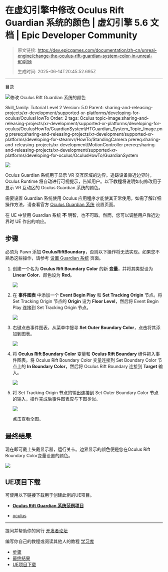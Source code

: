 # 在虚幻引擎中修改 Oculus Rift Guardian 系统的颜色 | 虚幻引擎 5.6 文档 | Epic Developer Community

> 原文链接: https://dev.epicgames.com/documentation/zh-cn/unreal-engine/change-the-oculus-rift-guardian-system-color-in-unreal-engine
> 
> 生成时间: 2025-06-14T20:45:52.695Z

---

目录

![修改 Oculus Rift Guardian 系统的颜色](https://dev.epicgames.com/community/api/documentation/image/34ffc5bb-1f56-4108-a0d0-4242551b5299?resizing_type=fill&width=1920&height=335)

Skill\_family: Tutorial Level 2 Version: 5.0 Parent: sharing-and-releasing-projects/xr-development/supported-xr-platforms/developing-for-oculus/OculusHowTo Order: 2 tags: Oculus topic-image:sharing-and-releasing-projects/xr-development/supported-xr-platforms/developing-for-oculus/OculusHowTo/GuardianSystem\\HTGuardian\_System\_Topic\_Image.png prereq:sharing-and-releasing-projects/xr-development/supported-xr-platforms/developing-for-steamvr/HowTo/StandingCamera prereq:sharing-and-releasing-projects/xr-development\\MotionController prereq:sharing-and-releasing-projects/xr-development/supported-xr-platforms/developing-for-oculus/OculusHowTo/GuardianSystem

![](https://d1iv7db44yhgxn.cloudfront.net/documentation/images/487821bc-409e-4c02-9c0b-5b6dfd3a1d72/htguardian_system_07.png)

Oculus Guardian 系统用于显示 VR 交互区域的边界。追踪设备靠近边界时，Oculus Runtime 将自动进行可视提示，告知用户。以下教程将说明如何修改用于显示 VR 互动区的 Oculus Guardian 系统的颜色。

需要设置 Guardian 系统使用 Oculus 应用程序才能使其正常使用。如需了解详细操作方法，请查看官方 [Oculus Guardian 系统](https://developer.oculus.com/documentation/pcsdk/latest/concepts/dg-guardian-system/) 设置页面。

在 UE 中禁用 Guardian 系统 **不** 明智，也不可取。然而，您可以调整用户靠近边界时 UE 作出的响应。

## 步骤

必须为 Pawn 添加 **OculusRiftBoundary**，否则以下操作将无法实现。如果您不熟悉这些操作，请参考 [设置 Guardian 系统](/documentation/zh-cn/unreal-engine/set-up-the-oculus-rift-guardian-system-in-unreal-engine) 页面。

1.  创建一个名为 **Oculus Rift Boundary Color** 的新 **变量**，并将其类型设为 **Linear Color**、颜色设为 **Red**。
    
    ![](https://d1iv7db44yhgxn.cloudfront.net/documentation/images/d4ea5b1e-c232-45a4-93f1-3d0aac8c86ab/htguardian_system_04.png)
2.  在 **事件图表** 中添加一个 **Event Begin Play** 和 **Set Tracking Origin** 节点。将 Set Tracking Origin 节点的 **Origin** 设为 **Floor Level**，然后将 Event Begin Play 连接到 Set Tracking Origin 节点。
    
    ![](https://d1iv7db44yhgxn.cloudfront.net/documentation/images/0af36902-e72d-48dd-873b-74b736c3e57e/htguardian_system_02.png)
3.  右键点击事件图表，从菜单中搜寻 **Set Outer Boundary Color**，点击将其添加到图表。
    
    ![](https://d1iv7db44yhgxn.cloudfront.net/documentation/images/2fa69f8b-0954-4699-8897-515d84c03b53/htguardian_system_03.png)
4.  将 **Oculus Rift Boundary Color** 变量和 **Oculus Rift Boundary** 组件拖入事件图表。将 Oculus Rift Boundary Color 变量连接到 Set Boundary Color 节点上的 **In Boundary Color**，然后将 Oculus Rift Boundary 连接到 **Target** 输入。
    
    ![](https://d1iv7db44yhgxn.cloudfront.net/documentation/images/2e20ccee-b005-422a-8ecf-f4e66957be97/htguardian_system_05.png)
5.  将 Set Tracking Origin 节点的输出连接到 Set Outer Boundary Color 节点的输入，操作完成后事件图表应与下图类似。
    
    [![](https://d1iv7db44yhgxn.cloudfront.net/documentation/images/79870344-46cd-45a6-8f9d-4ff06b65a2b1/htguardian_system_06.png)](https://d1iv7db44yhgxn.cloudfront.net/documentation/images/79870344-46cd-45a6-8f9d-4ff06b65a2b1/htguardian_system_06.png)
    
    点击查看全图。
    

## 最终结果

现在即可戴上头戴显示器，运行关卡。边界显示的颜色便是您在Oculus Rift Boundary Color变量设置的颜色。

![](https://d1iv7db44yhgxn.cloudfront.net/documentation/images/4876be2f-625e-4b8e-b38c-4992d47f4740/htguardian_system_07.png)

## UE项目下载

可使用以下链接下载用于创建此例的UE项目。

-   [**Oculus Rift Guardian 系统范例项目**](https://epicgames.box.com/s/s4vvkb2i0ohtice8vtqude6i8ih7hy8i)

-   [oculus](https://dev.epicgames.com/community/search?query=oculus)

* * *

提问并帮助你的同行 [开发者论坛](https://forums.unrealengine.com/categories?tag=unreal-engine)

编写你自己的教程或阅读其他人的教程 [学习库](https://dev.epicgames.com/community/unreal-engine/learning)

-   [步骤](/documentation/zh-cn/unreal-engine/change-the-oculus-rift-guardian-system-color-in-unreal-engine#%E6%AD%A5%E9%AA%A4)
-   [最终结果](/documentation/zh-cn/unreal-engine/change-the-oculus-rift-guardian-system-color-in-unreal-engine#%E6%9C%80%E7%BB%88%E7%BB%93%E6%9E%9C)
-   [UE项目下载](/documentation/zh-cn/unreal-engine/change-the-oculus-rift-guardian-system-color-in-unreal-engine#ue%E9%A1%B9%E7%9B%AE%E4%B8%8B%E8%BD%BD)
